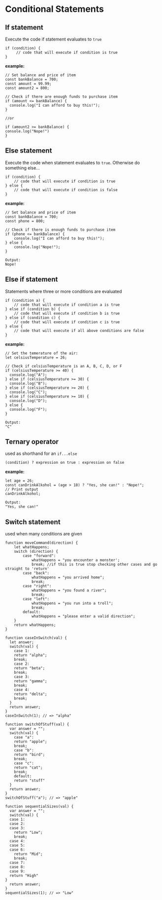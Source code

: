 # Conditional Statements

## If statement
Execute the code if statement evaluates to `true`
````
if (condition) {
     // code that will execute if condition is true
}
````

__example:__

````
// Set balance and price of item
const bankBalance = 700;
const amount = 99.99;
const amount2 = 800;

// Check if there are enough funds to purchase item
if (amount <= bankBalance) {
  console.log("I can afford to buy this!");
}

//or

if (amount2 >= bankBalance) {
console.log("Nope!")
}
````
## Else statement
Execute the code when statement evaluates to `true`.
Otherwise do something else...
````
if (condition) {
    // code that will execute if condition is true
} else {
    // code that will execute if condition is false
}
````
__example:__
````
// Set balance and price of item
const bankBalance = 700;
const phone = 800;

// Check if there is enough funds to purchase item
if (phone <= bankBalance) {
    console.log("I can afford to buy this!");
} else {
    console.log("Nope!");
}
````

````
Output:
Nope!
````
## Else if statement
Statements where three or more conditions are evaluated
````
if (condition a) {
    // code that will execute if condition a is true
} else if (condition b) {
    // code that will execute if condition b is true
} else if (condition c) {
    // code that will execute if condition c is true
} else {
    // code that will execute if all above conditions are false
}
````
__example:__
````
// Set the temerature of the air:
let celsiusTemperature = 26;

// Check if celsiusTemperature is an A, B, C, D, or F
if (celsiusTemperature >= 40) {
  console.log("A");
} else if (celsiusTemperature >= 30) {
  console.log("B");
} else if (celsiusTemperature >= 20) {
  console.log("C");
} else if (celsiusTemperature >= 10) {
  console.log("D");
} else {
  console.log("F");
}
````
````
Output:
"C"
````
## Ternary operator
used as shorthand for an `if...else`

````
(condition) ? expression on true : expression on false
````
__example:__
````
let age = 26;
const canDrinkAlkohol = (age > 18) ? "Yes, she can!" : "Nope!";
// Print output
canDrinkAlkohol;
````
````
Output:
"Yes, she can!"
````
## Switch statement
used when many conditions are given
````
function moveCommand(direction) {
    let whatHappens;
    switch (direction) {
        case "forward":
            whatHappens = "you encounter a monster';
            break; //if this is true stop checking other cases and go straight to 'return'
        case "back":
            whatHappens = "you arrived home";
            break;
        case "right":
            whatHappens = "you found a river";
            break;
        case "left":
            whatHappens = "you run into a troll";
            break;
        default:
            whatHappens = "please enter a valid direction";
    }
    return whatHappens;
}
````
````
function caseInSwitch(val) {
  let answer;
  switch(val) {
    case 1:
    return "alpha";
    break;
    case 2:
    return "beta";
    break;
    case 3:
    return "gamma";
    break;
    case 4:
    return "delta";
    break;
  }
  return answer;  
}
caseInSwitch(1); // => "alpha"
````
````
function switchOfStuff(val) {
  var answer = "";
  switch(val) {
    case "a":
    return "apple";
    break;
    case "b":
    return "bird";
    break;
    case "c":
    return "cat";
    break;
    default:
    return "stuff"
  } 
  return answer;  
}
switchOfStuff("a"); // => "apple"
````
````
function sequentialSizes(val) {
  var answer = "";
  switch(val) {
  case 1:
  case 2:
  case 3:
    return "Low";
    break;
  case 4:
  case 5:
  case 6:
    return "Mid";
    break;
  case 7:
  case 8:
  case 9:
  return "High"
}    
  return answer;  
}
sequentialSizes(1); // => "Low"
````